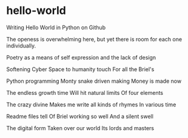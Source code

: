 # hello-world
Writing Hello World in Python on Github

The openess is overwhelming here, but yet there is room for each one individually.

Poetry as a 
means of self expression and
the lack of design

Softening Cyber
Space to humanity touch
For all the Briel's

Python programming
Monty snake driven making
Money is made now

The endless growth time
Will hit natural limits
Of four elements

The crazy divine
Makes me write all kinds of rhymes
In various time

Readme files tell
Of Briel working so well
And a silent swell

The digital form
Taken over our world
Its lords and masters
